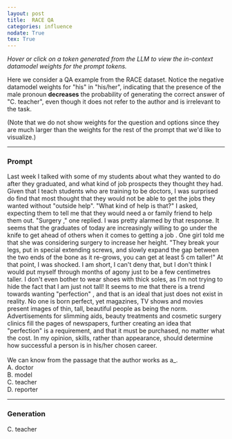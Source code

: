 ```yaml
---
layout: post
title:  RACE QA
categories: influence
nodate: True
tex: True
---
```


*Hover or click on a token generated from the LLM to view the in-context datamodel weights for the prompt tokens.*

Here we consider a QA example from the RACE dataset. Notice the negative datamodel weights for "his" in "his/her", indicating that the presence of the male pronoun **decreases** the probability of generating the correct answer of "C. teacher", even though it does not refer to the author and is irrelevant to the task.

(Note that we do not show weights for the question and options since they are much larger than the weights for the rest of the prompt that we'd like to visualize.)

<hr>

<script type='module' src="/assets/scores/race_teacher.js"> </script>
<script type='module' src='/assets/js/highlighting.js'></script>
<div id="scoresContainer" data-fname="race_teacher"></div>

### Prompt

<span class="context"> Last</span><span class="context"> week</span><span class="context"> I</span><span class="context"> talked</span><span class="context"> with</span><span class="context"> some</span><span class="context"> of</span><span class="context"> my</span><span class="context"> students</span><span class="context"> about</span><span class="context"> what</span><span class="context"> they</span><span class="context"> wanted</span><span class="context"> to</span><span class="context"> do</span><span class="context"> after</span><span class="context"> they</span><span class="context">
graduated</span><span class="context">,</span><span class="context"> and</span><span class="context"> what</span><span class="context"> kind</span><span class="context"> of</span><span class="context"> job</span><span class="context"> prospects</span><span class="context"> they</span><span class="context"> thought</span><span class="context"> they</span><span class="context"> had</span><span class="context">.</span><span class="context"> Given</span><span class="context"> that</span><span class="context"> I</span><span class="context"> teach</span><span class="context"> students</span><span class="context"> who</span><span class="context"> are</span><span class="context"> training</span><span class="context"> to</span><span class="context"> be</span><span class="context"> doctors</span><span class="context">,</span><span class="context"> I</span><span class="context"> was</span><span class="context"> surprised</span><span class="context"> do</span><span class="context"> find</span><span class="context"> that</span><span class="context"> most</span><span class="context"> thought</span><span class="context"> that</span><span class="context"> they</span><span class="context"> would</span><span class="context"> not</span><span class="context"> be</span><span class="context"> able</span><span class="context"> to</span><span class="context"> get</span><span class="context"> the</span><span class="context"> jobs</span><span class="context"> they</span><span class="context"> wanted</span><span class="context"> without</span><span class="context"> "</span><span class="context">out</span><span class="context">side</span><span class="context"> help</span><span class="context">".</span><span class="context"> "</span><span class="context">What</span><span class="context"> kind</span><span class="context"> of</span><span class="context"> help</span><span class="context"> is</span><span class="context"> that</span><span class="context">?"</span><span class="context"> I</span><span class="context"> asked</span><span class="context">,</span><span class="context"> expecting</span><span class="context"> them</span><span class="context"> to</span><span class="context"> tell</span><span class="context"> me</span><span class="context"> that</span><span class="context"> they</span><span class="context"> would</span><span class="context"> need</span><span class="context"> a</span><span class="context"> or</span><span class="context"> family</span><span class="context"> friend</span><span class="context"> to</span><span class="context"> help</span><span class="context"> them</span><span class="context"> out</span><span class="context">.</span><span class="context"> "</span><span class="context">Sur</span><span class="context">gery</span><span class="context"> </span><span class="context">,"</span><span class="context"> one</span><span class="context"> replied</span><span class="context">.</span><span class="context"> I</span><span class="context"> was</span><span class="context"> pretty</span><span class="context"> al</span><span class="context">armed</span><span class="context"> by</span><span class="context"> that</span><span class="context"> response</span><span class="context">.</span><span class="context"> It</span><span class="context"> seems</span><span class="context"> that</span><span class="context"> the</span><span class="context"> gradu</span><span class="context">ates</span><span class="context"> of</span><span class="context"> today</span><span class="context"> are</span><span class="context"> increasingly</span><span class="context"> willing</span><span class="context"> to</span><span class="context"> go</span><span class="context"> under</span><span class="context"> the</span><span class="context"> knife</span><span class="context"> to</span><span class="context"> get</span><span class="context"> ahead</span><span class="context"> of</span><span class="context"> others</span><span class="context"> when</span><span class="context"> it</span><span class="context"> comes</span><span class="context"> to</span><span class="context"> getting</span><span class="context"> a</span><span class="context"> job</span><span class="context"> .</span><span class="context"> One</span><span class="context"> girl</span><span class="context"> told</span><span class="context"> me</span><span class="context"> that</span><span class="context"> she</span><span class="context"> was</span><span class="context"> considering</span><span class="context"> surgery</span><span class="context"> to</span><span class="context"> increase</span><span class="context"> her</span><span class="context"> height</span><span class="context">.</span><span class="context"> "</span><span class="context">They</span><span class="context"> break</span><span class="context"> your</span><span class="context"> legs</span><span class="context">,</span><span class="context"> put</span><span class="context"> in</span><span class="context"> special</span><span class="context"> extending</span><span class="context"> screw</span><span class="context">s</span><span class="context">,</span><span class="context"> and</span><span class="context"> slowly</span><span class="context"> expand</span><span class="context"> the</span><span class="context"> gap</span><span class="context"> between</span><span class="context"> the</span><span class="context"> two</span><span class="context"> ends</span><span class="context"> of</span><span class="context"> the</span><span class="context"> bone</span><span class="context"> as</span><span class="context"> it</span><span class="context"> re</span><span class="context">-</span><span class="context">g</span><span class="context">rows</span><span class="context">,</span><span class="context"> you</span><span class="context"> can</span><span class="context"> get</span><span class="context"> at</span><span class="context"> least</span><span class="context"> </span><span class="context">5</span><span class="context"> cm</span><span class="context"> t</span><span class="context">aller</span><span class="context">!"</span><span class="context"> At</span><span class="context"> that</span><span class="context"> point</span><span class="context">,</span><span class="context"> I</span><span class="context"> was</span><span class="context"> shocked</span><span class="context">.</span><span class="context"> I</span><span class="context"> am</span><span class="context"> short</span><span class="context">,</span><span class="context"> I</span><span class="context"> can</span><span class="context">'</span><span class="context">t</span><span class="context"> deny</span><span class="context"> that</span><span class="context">,</span><span class="context"> but</span><span class="context"> I</span><span class="context"> don</span><span class="context">'</span><span class="context">t</span><span class="context"> think</span><span class="context"> I</span><span class="context"> would</span><span class="context"> put</span><span class="context"> myself</span><span class="context"> through</span><span class="context"> months</span><span class="context"> of</span><span class="context"> ag</span><span class="context">ony</span><span class="context"> just</span><span class="context"> to</span><span class="context"> be</span><span class="context"> a</span><span class="context"> few</span><span class="context"> cent</span><span class="context">imet</span><span class="context">res</span><span class="context"> t</span><span class="context">aller</span><span class="context">.</span><span class="context"> I</span><span class="context"> don</span><span class="context">'</span><span class="context">t</span><span class="context"> even</span><span class="context"> bother</span><span class="context"> to</span><span class="context"> wear</span><span class="context"> shoes</span><span class="context"> with</span><span class="context"> thick</span><span class="context"> sol</span><span class="context">es</span><span class="context">,</span><span class="context"> as</span><span class="context"> I</span><span class="context">'</span><span class="context">m</span><span class="context"> not</span><span class="context"> trying</span><span class="context"> to</span><span class="context"> hide</span><span class="context"> the</span><span class="context"> fact</span><span class="context"> that</span><span class="context"> I</span><span class="context"> am</span><span class="context"> just</span><span class="context"> not</span><span class="context"> tall</span><span class="context">!</span><span class="context"> It</span><span class="context"> seems</span><span class="context"> to</span><span class="context"> me</span><span class="context"> that</span><span class="context"> there</span><span class="context"> is</span><span class="context"> a</span><span class="context"> trend</span><span class="context"> towards</span><span class="context"> wanting</span><span class="context"> "</span><span class="context">per</span><span class="context">fection</span><span class="context">"</span><span class="context"> ,</span><span class="context"> and</span><span class="context"> that</span><span class="context"> is</span><span class="context"> an</span><span class="context"> ideal</span><span class="context"> that</span><span class="context"> just</span><span class="context"> does</span><span class="context"> not</span><span class="context"> exist</span><span class="context"> in</span><span class="context"> reality</span><span class="context">.</span><span class="context"> No</span><span class="context"> one</span><span class="context"> is</span><span class="context"> born</span><span class="context"> perfect</span><span class="context">,</span><span class="context"> yet</span><span class="context"> magazines</span><span class="context">,</span><span class="context"> TV</span><span class="context"> shows</span><span class="context"> and</span><span class="context"> movies</span><span class="context"> present</span><span class="context"> images</span><span class="context"> of</span><span class="context"> thin</span><span class="context">,</span><span class="context"> tall</span><span class="context">,</span><span class="context"> beautiful</span><span class="context"> people</span><span class="context"> as</span><span class="context"> being</span><span class="context"> the</span><span class="context"> norm</span><span class="context">.</span><span class="context"> Ad</span><span class="context">vert</span><span class="context">is</span><span class="context">ements</span><span class="context"> for</span><span class="context"> slim</span><span class="context">ming</span><span class="context"> a</span><span class="context">ids</span><span class="context">,</span><span class="context"> beauty</span><span class="context"> treatments</span><span class="context"> and</span><span class="context"> cos</span><span class="context">metic</span><span class="context"> surgery</span><span class="context"> clin</span><span class="context">ics</span><span class="context"> fill</span><span class="context"> the</span><span class="context"> pages</span><span class="context"> of</span><span class="context"> newspapers</span><span class="context">,</span><span class="context"> further</span><span class="context"> creating</span><span class="context"> an</span><span class="context"> idea</span><span class="context"> that</span><span class="context"> "</span><span class="context">per</span><span class="context">fection</span><span class="context">"</span><span class="context"> is</span><span class="context"> a</span><span class="context"> requirement</span><span class="context">,</span><span class="context"> and</span><span class="context"> that</span><span class="context"> it</span><span class="context"> must</span><span class="context"> be</span><span class="context"> purchased</span><span class="context">,</span><span class="context"> no</span><span class="context"> matter</span><span
class="context"> what</span><span class="context"> the</span><span class="context"> cost</span><span class="context">.</span><span class="context"> In</span><span class="context"> my</span><span class="context"> opinion</span><span class="context">,</span><span class="context"> skills</span><span class="context">,</span><span class="context"> rather</span><span class="context"> than</span><span class="context"> appearance</span><span class="context">,</span><span class="context"> should</span><span class="context"> determine</span><span class="context"> how</span><span class="context"> successful</span><span class="context"> a</span><span class="context"> person</span><span class="context"> is</span><span class="context"> in</span><span class="context"> his</span><span class="context">/</span><span class="context">her</span><span class="context"> chosen</span><span class="context"> career</span><span class="context">.</span><span class="context"><br></span><span class="context"><br></span>
We can know from the passage that the author works as a_.<br>
A. doctor<br>
B. model<br>
C. teacher<br>
D. reporter<br>

<hr>

### Generation
<span class="generation"> C</span><span class="generation">.</span><span class="generation"> teacher</span>

